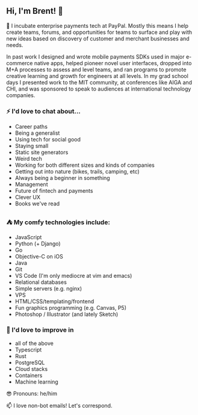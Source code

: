 ## Hi, I'm Brent! 🤘

🐣 I incubate enterprise payments tech at PayPal. Mostly this means I help create teams, forums, and opportunities for teams to surface and play with new ideas based on discovery of customer and merchant businesses and needs. 

In past work I designed and wrote mobile payments SDKs used in major e-commerce native apps, helped pioneer novel user interfaces, dropped into M+A processes to assess and level teams, and ran programs to promote creative learning and growth for engineers at all levels. In my grad school days I presented work to the MIT community, at conferences like AIGA and CHI, and was sponsored to speak to audiences at international technology companies.

### ⚡️ I'd love to chat about...
- Career paths
- Being a generalist
- Using tech for social good
- Staying small
- Static site generators
- Weird tech
- Working for both different sizes and kinds of companies
- Getting out into nature (bikes, trails, camping, etc)
- Always being a beginner in something
- Management
- Future of fintech and payments
- Clever UX
- Books we've read

### ⛺️ My comfy technologies include:
- JavaScript
- Python (+ Django)
- Go
- Objective-C on iOS
- Java
- Git
- VS Code (I'm only mediocre at vim and emacs)
- Relational databases
- Simple servers (e.g. nginx)
- VPS 
- HTML/CSS/templating/frontend
- Fun graphics programming (e.g. Canvas, P5)
- Photoshop / Illustrator (and lately Sketch)

### 🌈 I'd love to improve in
- all of the above
- Typescript
- Rust
- PostgreSQL
- Cloud stacks
- Containers
- Machine learning

😎 Pronouns: he/him

📫 I love non-bot emails! Let's correspond.
